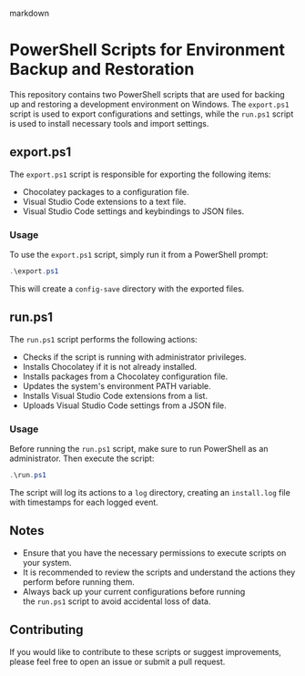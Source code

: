 markdown
# PowerShell Scripts for Environment Backup and Restoration

This repository contains two PowerShell scripts that are used for backing up and restoring a development environment on Windows. The `export.ps1` script is used to export configurations and settings, while the `run.ps1` script is used to install necessary tools and import settings.

## export.ps1

The `export.ps1` script is responsible for exporting the following items:

- Chocolatey packages to a configuration file.
- Visual Studio Code extensions to a text file.
- Visual Studio Code settings and keybindings to JSON files.

### Usage

To use the `export.ps1` script, simply run it from a PowerShell prompt:

```powershell
.\export.ps1
````

This will create a `config-save` directory with the exported files.

## run.ps1

The `run.ps1` script performs the following actions:

- Checks if the script is running with administrator privileges.
- Installs Chocolatey if it is not already installed.
- Installs packages from a Chocolatey configuration file.
- Updates the system's environment PATH variable.
- Installs Visual Studio Code extensions from a list.
- Uploads Visual Studio Code settings from a JSON file.

### Usage

Before running the `run.ps1` script, make sure to run PowerShell as an administrator. Then execute the script:

```powershell
.\run.ps1
```

The script will log its actions to a `log` directory, creating an `install.log` file with timestamps for each logged event.

## Notes

- Ensure that you have the necessary permissions to execute scripts on your system.
- It is recommended to review the scripts and understand the actions they perform before running them.
- Always back up your current configurations before running the `run.ps1` script to avoid accidental loss of data.

## Contributing

If you would like to contribute to these scripts or suggest improvements, please feel free to open an issue or submit a pull request.
